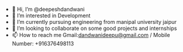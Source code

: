 - 👋 Hi, I’m @deepeshdandwani
- 👀 I’m interested in Development
- 🌱 I’m currently pursuing engineering from manipal university jaipur
- 💞️ I’m looking to collaborate on some good projects and internships
- 📫 How to reach me Gmail:dandwanideepu@gmail.com / Mobile Number: +916376498113

<!---
deepeshdandwani/deepeshdandwani is a ✨ special ✨ repository because its `README.md` (this file) appears on your GitHub profile.
You can click the Preview link to take a look at your changes.
--->
